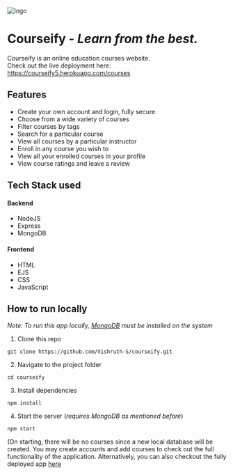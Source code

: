 ![logo](https://courseify5.herokuapp.com/img/courseifyLogo.png)
# Courseify - *Learn from the best.*

Courseify is an online education courses website.   
Check out the live deployment here: https://courseify5.herokuapp.com/courses    

## Features
- Create your own account and login, fully secure.
- Choose from a wide variety of courses
- Filter courses by tags
- Search for a particular course
- View all courses by a particular instructor
- Enroll in any course you wish to
- View all your enrolled courses in your profile
- View course ratings and leave a review

## Tech Stack used
#### Backend
- NodeJS
- Express
- MongoDB

#### Frontend
- HTML
- EJS
- CSS
- JavaScript


## How to run locally
*Note: To run this app locally, [MongoDB](https://www.mongodb.com/) must be installed on the system* 
1. Clone this repo
```
git clone https://github.com/Vishruth-S/courseify.git
```
2. Navigate to the project folder
```
cd courseify
```
3. Install dependencies
```
npm install
```
4. Start the server (*requires MongoDB as mentioned before*)
```
npm start
```
(On starting, there will be no courses since a new local database will be created. You may create accounts and add courses to check out the full functionality of the application. Alternatively, you can also checkout the fully deployed app [here](https://courseify5.herokuapp.com/courses)
